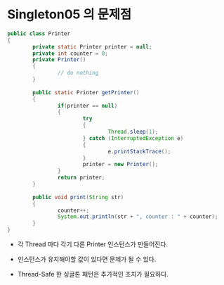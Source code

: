 # Singleton05 의 문제점

```java
public class Printer 
{
		private static Printer printer = null;
		private int counter = 0;
		private Printer()
		{
				// do nothing
		}
		
		public static Printer getPrinter()
		{
				if(printer == null)
				{
						try 
						{
								Thread.sleep(1);
						} catch (InterruptedException e) 
						{
								e.printStackTrace();
						}
						printer = new Printer();
				}
				return printer;
		}
		
		public void print(String str)
		{
				counter++;
				System.out.println(str + ", counter : " + counter);
		}
}

```

* 각 Thread 마다 각기 다른 Printer 인스턴스가 만들어진다.

* 인스턴스가 유지해야할 값이 있다면 문제가 될 수 있다.

* Thread-Safe 한 싱글톤 패턴은 추가적인 조치가 필요하다.
